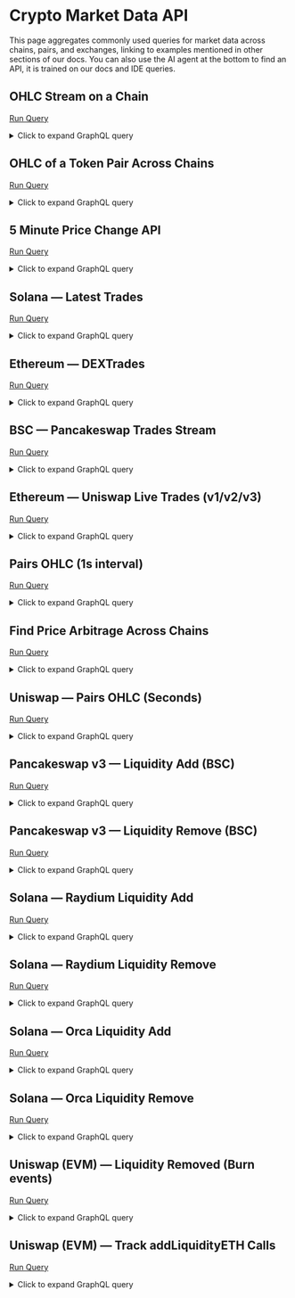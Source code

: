 # Crypto Market Data API

This page aggregates commonly used queries for market data across chains, pairs, and exchanges, linking to examples mentioned in other sections of our docs. You can also use the AI agent at the bottom to find an API, it is trained on our docs and IDE queries.

## OHLC Stream on a Chain

[Run Query](https://ide.bitquery.io/Aggregated-Price-of-all-tokens-in-real-time-on-one-chain_1)

<details>
  <summary>Click to expand GraphQL query</summary>

```graphql
subscription {
  Trading {
    Tokens(
      where: {
        Token: { Network: { is: "Solana" } }
        Interval: { Time: { Duration: { eq: 60 } } }
      }
    ) {
      Token {
        Id
        Symbol
        Network
      }
      Interval {
        Time {
          Start
          Duration
          End
        }
      }
      Volume {
        Usd
      }
      Price {
        Ohlc {
          Open
          High
          Low
          Close
        }
      }
    }
  }
}
```

</details>

## OHLC of a Token Pair Across Chains

[Run Query](https://ide.bitquery.io/Token-OHLC-Stream-1-second-Multi-Chains)

<details>
  <summary>Click to expand GraphQL query</summary>

```graphql
subscription {
  Trading {
    Pairs(
      where: {
        Interval: { Time: { Duration: { eq: 1 } } }
        Currency: { Id: { is: "bid:eth" } }
        QuoteCurrency: { Id: { is: "usdc" } }
      }
    ) {
      Token {
        Symbol
      }
      QuoteToken {
        Symbol
      }
      Interval {
        Time {
          Start
        }
      }
      Volume {
        Usd
      }
      Price {
        Ohlc {
          Open
          High
          Low
          Close
        }
      }
    }
  }
}
```

</details>

## 5 Minute Price Change API

[Run Query](https://ide.bitquery.io/5-minute-price-change-api)

<details>
  <summary>Click to expand GraphQL query</summary>

```graphql
{
  Trading {
    Tokens(
      limit: { count: 10 }
      orderBy: { descendingByField: "change" }
      where: {
        Volume: { Usd: { gt: 100000 } }
        Interval: { Time: { Duration: { eq: 300 } } }
      }
    ) {
      Token {
        Address
        Did
        Id
        IsNative
        Name
        Network
        Symbol
        TokenId
      }
      Currency {
        Symbol
        Id
        Name
      }
      Interval {
        VolumeBased
        Time {
          Start
          End
        }
      }
      Volume {
        Base
        BaseAttributedToUsd
        Quote
        Usd
      }
      Price {
        IsQuotedInUsd
        Ohlc {
          Close
          High
          Low
          Open
        }
        Average {
          Estimate
          ExponentialMoving
          Mean
          SimpleMoving
          WeightedSimpleMoving
        }
      }
      diff: calculate(expression: "Price_Ohlc_Close - Price_Ohlc_Open")
      change: calculate(expression: "round(($diff / Price_Ohlc_Open), 3) * 100")
    }
  }
}
```

</details>

## Solana — Latest Trades

[Run Query](https://ide.bitquery.io/solana-trades-subscription_3)

<details>
  <summary>Click to expand GraphQL query</summary>

```graphql
subscription {
  Solana {
    DEXTrades {
      Block {
        Time
      }
      Trade {
        Dex {
          ProtocolFamily
          ProtocolName
        }
        Buy {
          Amount
          Currency {
            Symbol
          }
          PriceInUSD
        }
        Sell {
          Amount
          Currency {
            Symbol
          }
        }
      }
    }
  }
}
```

</details>

## Ethereum — DEXTrades

[Run Query](https://ide.bitquery.io/Ethereum-dextrades)

<details>
  <summary>Click to expand GraphQL query</summary>

```graphql
subscription MyQuery {
  EVM(network: eth) {
    DEXTrades {
      Block {
        Time
        Number
      }
      Transaction {
        Hash
      }
      Log {
        Index
        SmartContract
        Signature {
          Signature
          Name
        }
      }
      Trade {
        Sender
        Buy {
          Buyer
          AmountInUSD
          Amount
          Seller
          PriceInUSD
          Price
          Currency {
            Name
            Symbol
            SmartContract
          }
        }
        Dex {
          SmartContract
          ProtocolName
          ProtocolVersion
        }
        Sell {
          Buyer
          AmountInUSD
          Amount
          Seller
          PriceInUSD
          Price
          Currency {
            Name
            Symbol
            SmartContract
          }
        }
      }
    }
  }
}
```

</details>

## BSC — Pancakeswap Trades Stream

[Run Query](https://ide.bitquery.io/Latest-BSC-PancakeSwap-v3-dextrades---Stream)

<details>
  <summary>Click to expand GraphQL query</summary>

```graphql
subscription {
  EVM(network: bsc) {
    DEXTrades {
      Block {
        Time
        Number
      }
      Receipt {
        ContractAddress
        Status
      }
      TransactionStatus {
        Success
      }
      Log {
        Signature {
          Name
        }
      }
      Trade {
        Dex {
          ProtocolName
          SmartContract
          OwnerAddress
        }
        Buy {
          Amount
          PriceInUSD
          Price
          Currency {
            Name
            Symbol
            SmartContract
          }
        }
        Sell {
          Amount
          PriceInUSD
          Price
          Currency {
            Name
            Symbol
            SmartContract
          }
        }
      }
    }
  }
}
```

</details>

## Ethereum — Uniswap Live Trades (v1/v2/v3)

[Run Query](https://ide.bitquery.io/uniswap-all-versions-trades-stream)

<details>
  <summary>Click to expand GraphQL query</summary>

```graphql
subscription {
  EVM(network: eth) {
    DEXTrades(
      where: {
        Trade: {
          Dex: {
            ProtocolName: { in: ["uniswap_v3", "uniswap_v2", "uniswap_v1"] }
          }
        }
      }
    ) {
      Block {
        Time
      }
      Trade {
        Dex {
          ProtocolName
        }
        Buy {
          Amount
          Currency {
            Symbol
          }
        }
        Sell {
          Amount
          Currency {
            Symbol
          }
        }
      }
    }
  }
}
```

</details>

## Pairs OHLC (1s interval)

[Run Query](https://ide.bitquery.io/Token-OHLC-Stream-1-second-Multi-Chains)

<details>
  <summary>Click to expand GraphQL query</summary>

```graphql
subscription {
  Trading {
    Pairs(
      where: {
        Interval: { Time: { Duration: { eq: 1 } } }
        Currency: { Id: { is: "bid:bitcoin" } }
        QuoteCurrency: { Id: { is: "usdt" } }
      }
    ) {
      Market {
        Name
        Network
        Address
      }
      Token {
        Symbol
      }
      QuoteToken {
        Symbol
      }
      Volume {
        Usd
      }
      Price {
        Ohlc {
          Open
          High
          Low
          Close
        }
      }
    }
  }
}
```

</details>

## Find Price Arbitrage Across Chains

[Run Query](https://ide.bitquery.io/Find-arbitrage-opportunity-with-same-token-across-chains)

<details>
  <summary>Click to expand GraphQL query</summary>

```
{
  Trading {
    Pairs(
      where: {
        Currency: {Id: {is: "bid:bitcoin"}}
        QuoteCurrency: {Id: {is: "usdt"}}
      }
      limit: {count: 10}
      orderBy: {descending: Block_Time}
      limitBy: {by: Market_Address, count: 1}
    ) {
      Currency {
        Name
        Id
      }
      Market {
        Name
        NetworkBid
        Network
        Address
      }
      Price {
        IsQuotedInUsd
        Average {
          Mean
        }
      }
      QuoteCurrency {
        Id
        Symbol
        Name
      }
      QuoteToken {
        Symbol
        Name
        Id
        NetworkBid
        Network
        Did
        Address
      }
      Token {
        Name
        Id
        NetworkBid
      }
    }
  }
}

```

</details>

## Uniswap — Pairs OHLC (Seconds)

[Run Query](https://ide.bitquery.io/Stream-all-Uniswap-Seconds-OHLC-Kline)

<details>
  <summary>Click to expand GraphQL query</summary>

```
subscription {
  Trading {
    Pairs(
      where: {Market: {Protocol: {in: ["uniswap_v3", "uniswap_v2"]}}, Interval: {Time: {Duration: {eq: 1}}}}
    ) {
      Currency { Name Id }
      Market { Name NetworkBid Network Address }
      Price { IsQuotedInUsd Average { Mean } }
      QuoteCurrency { Id Symbol Name }
      QuoteToken { Symbol Name Id NetworkBid Network Did Address }
      Token { Name Id NetworkBid }
    }
  }
}
```

</details>

## Pancakeswap v3 — Liquidity Add (BSC)

[Run Query](https://ide.bitquery.io/Stream---Liqiidity-add-for-all-tokens-on-PancakeSwap-v3)

<details>
  <summary>Click to expand GraphQL query</summary>

```graphql
subscription {
  EVM(network: bsc) {
    Events(
      orderBy: [
        { descending: Block_Time }
        { descending: Transaction_Index }
        { descending: Log_Index }
      ]
      where: {
        Log: { Signature: { Name: { is: "Mint" } } }
        Transaction: {
          To: { is: "0x46A15B0b27311cedF172AB29E4f4766fbE7F4364" }
        }
      }
    ) {
      Block {
        Time
        Number
        Hash
      }
      Receipt {
        ContractAddress
      }
      Topics {
        Hash
      }
      TransactionStatus {
        Success
      }
      LogHeader {
        Address
        Index
        Data
      }
      Transaction {
        Hash
        From
        To
      }
      Log {
        EnterIndex
        ExitIndex
        Index
        LogAfterCallIndex
        Pc
        SmartContract
        Signature {
          Name
          Signature
        }
      }
      Arguments {
        Name
        Value {
          ... on EVM_ABI_Integer_Value_Arg {
            integer
          }
          ... on EVM_ABI_Address_Value_Arg {
            address
          }
          ... on EVM_ABI_String_Value_Arg {
            string
          }
          ... on EVM_ABI_BigInt_Value_Arg {
            bigInteger
          }
          ... on EVM_ABI_Bytes_Value_Arg {
            hex
          }
          ... on EVM_ABI_Boolean_Value_Arg {
            bool
          }
        }
      }
    }
  }
}
```

</details>

## Pancakeswap v3 — Liquidity Remove (BSC)

[Run Query](https://ide.bitquery.io/Stream---Liquidity-remove-for-all-tokens-on-PancakeSwap-v3)

<details>
  <summary>Click to expand GraphQL query</summary>

```graphql
subscription {
  EVM(network: bsc) {
    Events(
      orderBy: [
        { descending: Block_Time }
        { descending: Transaction_Index }
        { descending: Log_Index }
      ]
      where: {
        Log: { Signature: { Name: { is: "Burn" } } }
        Transaction: {
          To: { is: "0x46A15B0b27311cedF172AB29E4f4766fbE7F4364" }
        }
      }
    ) {
      Block {
        Time
        Number
        Hash
      }
      Receipt {
        ContractAddress
      }
      Topics {
        Hash
      }
      TransactionStatus {
        Success
      }
      LogHeader {
        Address
        Index
        Data
      }
      Transaction {
        Hash
        From
        To
      }
      Log {
        EnterIndex
        ExitIndex
        Index
        LogAfterCallIndex
        Pc
        SmartContract
        Signature {
          Name
          Signature
        }
      }
      Arguments {
        Name
        Value {
          ... on EVM_ABI_Integer_Value_Arg {
            integer
          }
          ... on EVM_ABI_Address_Value_Arg {
            address
          }
          ... on EVM_ABI_String_Value_Arg {
            string
          }
          ... on EVM_ABI_BigInt_Value_Arg {
            bigInteger
          }
          ... on EVM_ABI_Bytes_Value_Arg {
            hex
          }
          ... on EVM_ABI_Boolean_Value_Arg {
            bool
          }
        }
      }
    }
  }
}
```

</details>

## Solana — Raydium Liquidity Add

[Run Query](https://ide.bitquery.io/liquidity-addition-for-radium_1)

<details>
  <summary>Click to expand GraphQL query</summary>

```graphql
subscription {
  Solana {
    DEXPools(
      where: {
        Pool: {
          Dex: {
            ProgramAddress: {
              is: "675kPX9MHTjS2zt1qfr1NYHuzeLXfQM9H24wFSUt1Mp8"
            }
          }
          Base: { ChangeAmount: { gt: "0" } }
        }
      }
    ) {
      Pool {
        Market {
          MarketAddress
          BaseCurrency {
            MintAddress
            Symbol
            Name
          }
          QuoteCurrency {
            MintAddress
            Symbol
            Name
          }
        }
        Dex {
          ProtocolFamily
          ProtocolName
        }
        Quote {
          PostAmount
          PriceInUSD
          PostAmountInUSD
        }
        Base {
          ChangeAmount
          PostAmount
        }
      }
    }
  }
}
```

</details>

## Solana — Raydium Liquidity Remove

[Run Query](https://ide.bitquery.io/liquidity-removal-for-radium_1)

<details>
  <summary>Click to expand GraphQL query</summary>

```graphql
subscription {
  Solana {
    DEXPools(
      where: {
        Pool: {
          Dex: {
            ProgramAddress: {
              is: "675kPX9MHTjS2zt1qfr1NYHuzeLXfQM9H24wFSUt1Mp8"
            }
          }
          Base: { ChangeAmount: { lt: "0" } }
        }
      }
    ) {
      Pool {
        Market {
          MarketAddress
          BaseCurrency {
            MintAddress
            Symbol
            Name
          }
          QuoteCurrency {
            MintAddress
            Symbol
            Name
          }
        }
        Dex {
          ProtocolFamily
          ProtocolName
        }
        Quote {
          PostAmount
          PriceInUSD
          PostAmountInUSD
        }
        Base {
          ChangeAmount
          PostAmount
        }
      }
    }
  }
}
```

</details>

## Solana — Orca Liquidity Add

[Run Query](https://ide.bitquery.io/liquidity-addition-for-orca-whirlpool_1)

<details>
  <summary>Click to expand GraphQL query</summary>

```graphql
subscription {
  Solana {
    DEXPools(
      where: {
        Pool: {
          Dex: {
            ProgramAddress: {
              is: "whirLbMiicVdio4qvUfM5KAg6Ct8VwpYzGff3uctyCc"
            }
          }
          Base: { ChangeAmount: { gt: "0" } }
        }
      }
    ) {
      Pool {
        Market {
          MarketAddress
          BaseCurrency {
            MintAddress
            Symbol
            Name
          }
          QuoteCurrency {
            MintAddress
            Symbol
            Name
          }
        }
        Dex {
          ProtocolFamily
          ProtocolName
        }
        Quote {
          PostAmount
          PriceInUSD
          PostAmountInUSD
        }
        Base {
          ChangeAmount
          PostAmount
        }
      }
    }
  }
}
```

</details>

## Solana — Orca Liquidity Remove

[Run Query](https://ide.bitquery.io/liquidity-removal-for-orca-whirlpool_1)

<details>
  <summary>Click to expand GraphQL query</summary>

```graphql
subscription {
  Solana {
    DEXPools(
      where: {
        Pool: {
          Dex: {
            ProgramAddress: {
              is: "whirLbMiicVdio4qvUfM5KAg6Ct8VwpYzGff3uctyCc"
            }
          }
          Base: { ChangeAmount: { lt: "0" } }
        }
      }
    ) {
      Pool {
        Market {
          MarketAddress
          BaseCurrency {
            MintAddress
            Symbol
            Name
          }
          QuoteCurrency {
            MintAddress
            Symbol
            Name
          }
        }
        Dex {
          ProtocolFamily
          ProtocolName
        }
        Quote {
          PostAmount
          PriceInUSD
          PostAmountInUSD
        }
        Base {
          ChangeAmount
          PostAmount
        }
      }
    }
  }
}
```

</details>

## Uniswap (EVM) — Liquidity Removed (Burn events)

[Run Query](https://ide.bitquery.io/uniswap-v2-liquidity-removed)

<details>
  <summary>Click to expand GraphQL query</summary>

```
{
  EVM(network: eth, dataset: combined) {
    Events(
      limit: {count: 100}
      where: {Transaction: {To: {is: "0x7a250d5630b4cf539739df2c5dacb4c659f2488d"}}, Log: {Signature: {Name: {in: ["Burn"]}}}}
    ) {
      Transaction { Hash From To }
      Block { Number }
      Log { Signature { Name } SmartContract }
      Transaction { From To Type }
      LogHeader { Address Index }
      Arguments {
        Value {
          ... on EVM_ABI_Integer_Value_Arg { integer }
          ... on EVM_ABI_String_Value_Arg { string }
          ... on EVM_ABI_Address_Value_Arg { address }
          ... on EVM_ABI_Boolean_Value_Arg { bool }
          ... on EVM_ABI_Bytes_Value_Arg { hex }
          ... on EVM_ABI_BigInt_Value_Arg { bigInteger }
        }
        Name
      }
    }
  }
}

```

</details>

## Uniswap (EVM) — Track addLiquidityETH Calls

[Run Query](https://ide.bitquery.io/addLiquidityETH_function)

<details>
  <summary>Click to expand GraphQL query</summary>

```graphql
query MyQuery {
  EVM(dataset: archive, network: eth) {
    Calls(
      where: {
        Transaction: {
          Hash: {
            is: "0x60ce9acd0053f20092e7871868afe5187c95ff6d7750ad65a8d4ff99a052c357"
          }
        }
        Call: { Signature: { Name: { is: "addLiquidityETH" } } }
        Arguments: {
          length: { eq: 6 }
          includes: [
            {
              Index: { eq: 0 }
              Value: {
                Address: { is: "0x9cbc0be914e480beee4014e190fdbfc48ed5a4a8" }
              }
            }
            {
              Index: { eq: 3 }
              Value: { BigInteger: { ge: "1000000000000000000" } }
            }
            { Index: { eq: 5 }, Value: { BigInteger: { ge: "1690878863" } } }
          ]
        }
      }
      limit: { count: 10 }
    ) {
      Arguments {
        Index
        Name
        Type
        Path {
          Name
          Index
          Type
        }
        Name
        Value {
          ... on EVM_ABI_Bytes_Value_Arg {
            hex
          }
          ... on EVM_ABI_BigInt_Value_Arg {
            bigInteger
          }
          ... on EVM_ABI_Integer_Value_Arg {
            integer
          }
          ... on EVM_ABI_String_Value_Arg {
            string
          }
          ... on EVM_ABI_Address_Value_Arg {
            address
          }
          ... on EVM_ABI_Boolean_Value_Arg {
            bool
          }
        }
      }
      Call {
        Signature {
          Name
          Signature
        }
      }
    }
  }
}
```

</details>
